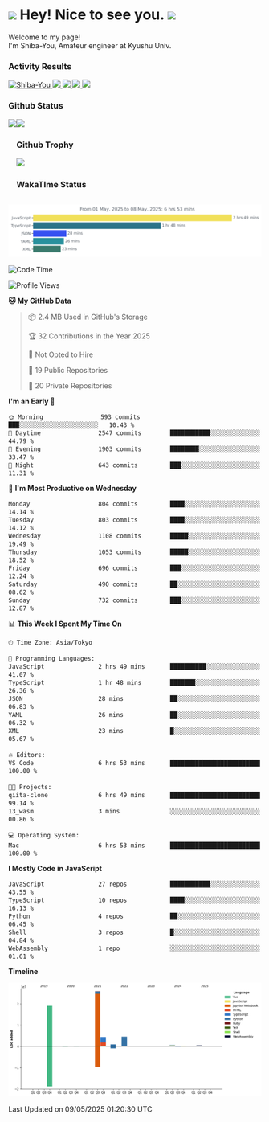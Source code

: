 <h1>
  <img src="https://emojis.slackmojis.com/emojis/images/1531849430/4246/blob-sunglasses.gif?1531849430" width="30"/> 
  Hey! Nice to see you.
  <img src="https://emojis.slackmojis.com/emojis/images/1531849430/4246/blob-sunglasses.gif?1531849430" width="30"/> 
</h1>
<p>
  Welcome to my page! <br />
  I'm Shiba-You, Amateur engineer at Kyushu Univ.
</p>


<h3>
  Activity Results
</h3>
<p align="left"> 
  <!--   GitHub  -->
  <a href="https://github.com/Shiba-You/Shiba-You/">
    <img src="https://komarev.com/ghpvc/?username=Shiba-You" alt="Shiba-You" />
  </a>
  <a href="https://github.com/Shiba-You">
    <img height="20" src="https://img.shields.io/github/followers/Shiba-You?label=follow&logo=github&style=flat" />
  </a>
  
  <!-- Qiita -->
  <a href="http://qiita.com/Shiba-You">
    <img height="20" src="https://qiita-badge.apiapi.app/s/Shiba-You/posts.svg" />
  </a>
  <a href="http://qiita.com/Shiba-You">
    <img height="20" src="https://qiita-badge.apiapi.app/s/Shiba-You/contributions.svg" />
  </a>
  <a href="http://qiita.com/Shiba-You">
    <img height="20" src="https://qiita-badge.apiapi.app/s/Shiba-You/followers.svg" />
  </a>
</p>


<h3>
  Github Status
</h3>
<div>
  <img height="170" align="left" src="https://github-readme-stats.vercel.app/api?username=Shiba-You&theme=tokyonight" />
  <img height="170" src="https://github-readme-stats.vercel.app/api/top-langs/?username=Shiba-You&theme=tokyonight&layout=compact" />
</div>

<h3>
  Github Trophy
</h3>
<div>
  <img width="800" src="https://github-profile-trophy.vercel.app/?username=Shiba-You&theme=tokyonight" />
</div>


<h3>
  WakaTIme Status
</h3>
<img src="https://github.com/Shiba-You/Shiba-You/blob/main/images/stat.svg" alt="Shiba-You WakaTime Activity"/>

<!--START_SECTION:waka-->
![Code Time](http://img.shields.io/badge/Code%20Time-1%2C085%20hrs%2058%20mins-blue)

![Profile Views](http://img.shields.io/badge/Profile%20Views-0-blue)

**🐱 My GitHub Data** 

> 📦 2.4 MB Used in GitHub's Storage 
 > 
> 🏆 32 Contributions in the Year 2025
 > 
> 🚫 Not Opted to Hire
 > 
> 📜 19 Public Repositories 
 > 
> 🔑 20 Private Repositories 
 > 
**I'm an Early 🐤** 

```text
🌞 Morning                593 commits         ███░░░░░░░░░░░░░░░░░░░░░░   10.43 % 
🌆 Daytime                2547 commits        ███████████░░░░░░░░░░░░░░   44.79 % 
🌃 Evening                1903 commits        ████████░░░░░░░░░░░░░░░░░   33.47 % 
🌙 Night                  643 commits         ███░░░░░░░░░░░░░░░░░░░░░░   11.31 % 
```
📅 **I'm Most Productive on Wednesday** 

```text
Monday                   804 commits         ████░░░░░░░░░░░░░░░░░░░░░   14.14 % 
Tuesday                  803 commits         ████░░░░░░░░░░░░░░░░░░░░░   14.12 % 
Wednesday                1108 commits        █████░░░░░░░░░░░░░░░░░░░░   19.49 % 
Thursday                 1053 commits        █████░░░░░░░░░░░░░░░░░░░░   18.52 % 
Friday                   696 commits         ███░░░░░░░░░░░░░░░░░░░░░░   12.24 % 
Saturday                 490 commits         ██░░░░░░░░░░░░░░░░░░░░░░░   08.62 % 
Sunday                   732 commits         ███░░░░░░░░░░░░░░░░░░░░░░   12.87 % 
```


📊 **This Week I Spent My Time On** 

```text
🕑︎ Time Zone: Asia/Tokyo

💬 Programming Languages: 
JavaScript               2 hrs 49 mins       ██████████░░░░░░░░░░░░░░░   41.07 % 
TypeScript               1 hr 48 mins        ███████░░░░░░░░░░░░░░░░░░   26.36 % 
JSON                     28 mins             ██░░░░░░░░░░░░░░░░░░░░░░░   06.83 % 
YAML                     26 mins             ██░░░░░░░░░░░░░░░░░░░░░░░   06.32 % 
XML                      23 mins             █░░░░░░░░░░░░░░░░░░░░░░░░   05.67 % 

🔥 Editors: 
VS Code                  6 hrs 53 mins       █████████████████████████   100.00 % 

🐱‍💻 Projects: 
qiita-clone              6 hrs 49 mins       █████████████████████████   99.14 % 
13_wasm                  3 mins              ░░░░░░░░░░░░░░░░░░░░░░░░░   00.86 % 

💻 Operating System: 
Mac                      6 hrs 53 mins       █████████████████████████   100.00 % 
```

**I Mostly Code in JavaScript** 

```text
JavaScript               27 repos            ███████████░░░░░░░░░░░░░░   43.55 % 
TypeScript               10 repos            ████░░░░░░░░░░░░░░░░░░░░░   16.13 % 
Python                   4 repos             ██░░░░░░░░░░░░░░░░░░░░░░░   06.45 % 
Shell                    3 repos             █░░░░░░░░░░░░░░░░░░░░░░░░   04.84 % 
WebAssembly              1 repo              ░░░░░░░░░░░░░░░░░░░░░░░░░   01.61 % 
```



**Timeline**

![Lines of Code chart](https://raw.githubusercontent.com/Shiba-You/Shiba-You/main/assets/bar_graph.png)


 Last Updated on 09/05/2025 01:20:30 UTC
<!--END_SECTION:waka-->
